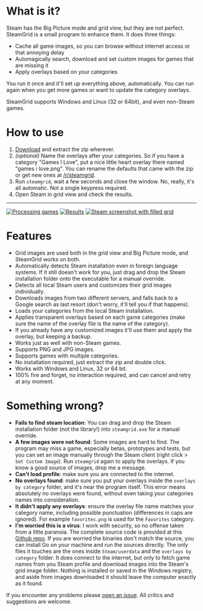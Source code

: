 # What is it? #

Steam has the Big Picture mode and grid view, but they are not perfect. SteamGrid is a small program to
enhance them. It does three things:

- Cache all game images, so you can browse without internet access or that
  annoying delay
- Automagically search, download and set custom images for games that are missing it
- Apply overlays based on your categories

You run it once and it'll set up everything above, automatically. You can run
again when you get more games or want to update the category overlays.

SteamGrid supports Windows and Linux (32 or 64bit), and even non-Steam games.


# How to use #

1. [Download](https://github.com/boppreh/steamgrid/releases/latest) and extract the zip wherever.
2. *(optional)* Name the overlays after your categories. So if you have a category "Games I Love", put a nice little heart overlay there named "games i love.png". You can rename the defaults that came with the zip or get new ones at [/r/steamgrid](http://www.reddit.com/r/steamgrid/wiki/overlays).
3. Run `steamgrid`, wait a few seconds and close the window. No, really, it's all automatic. Not a single keypress required.
4. Open Steam in grid view and check the results.

---

[![Processing games](http://i.imgur.com/yYe6Oew.png)](https://github.com/boppreh/steamgrid/releases/latest)
[![Results](http://i.imgur.com/hyoYGnK.png)](https://github.com/boppreh/steamgrid/releases/latest)
[![Steam screenshot with filled grid](http://i.imgur.com/abnqZ6C.png)](http://i.imgur.com/abnqZ6C.png)


# Features #

- Grid images are used both in the grid view and Big Picture mode, and SteamGrid works on both.
- Automatically detects Steam installation even in foreign language systems. If
  it still doesn't work for you, just drag and drop the Steam installation folder
  onto the executable for a manual override.
- Detects all local Steam users and customizes their grid images individually.
- Downloads images from two different servers, and falls back to a Google
  search as last resort (don't worry, it'll tell you if that happens).
- Loads your categories from the local Steam installation.
- Applies transparent overlays based on each game categories (make sure the name
  of the overlay file is the name of the category).
- If you already have any customized images it'll use them and apply the
  overlay, but keeping a backup.
- Works just as well with non-Steam games.
- Supports PNG and JPG images.
- Supports games with multiple categories.
- No installation required, just extract the zip and double click.
- Works with Windows and Linux, 32 or 64 bit.
- 100% fire and forget, no interaction required, and can cancel and retry at any moment.

# Something wrong? #

- **Fails to find steam location**: You can drag and drop the Steam installation folder (not the library!) into `steamgrid.exe` for a manual override.
- **A few images were not found**: Some images are hard to find. The program may miss a game, especially betas, prototypes and tests, but you can set an image manually through the Steam client (right click > `Set Custom Image`). Run `steamgrid` again to apply the overlays. If you know a good source of images, drop me a message.
- **Can't load profile**: make sure you are connected to the internet.
- **No overlays found**: make sure you put your overlays inside the `overlays by category` folder, and it's near the program itself. This error means absolutely no overlays were found, without even taking your categories names into consideration.
- **It didn't apply any overlays**: ensure the overlay file name matches your category name, including possible punctuation (differences in caps are ignored). For example `favorites.png` is used for the `Favorites` category.
- **I'm worried this is a virus**: I work with security, so no offense taken from a little paranoia. The complete source code is provided at this [Github repo](https://github.com/boppreh/steamgrid). If you are worried the binaries don't match the source, you can install Go on your machine and run the sources directly. The only files it touches are the ones inside `Steam/userdata` and the `overlays by category` folder. It does connect to the internet, but only to fetch game names from you Steam profile and download images into the Steam's grid image folder. Nothing is installed or saved in the Windows registry, and aside from images downloaded it should leave the computer exactly as it found.

If you encounter any problems please [open an issue](https://github.com/boppreh/steamgrid/issues/new). All critics and suggestions are welcome.

